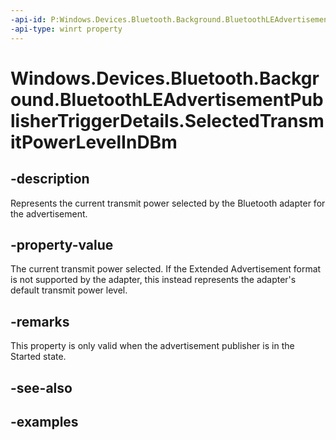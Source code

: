 ```yaml
---
-api-id: P:Windows.Devices.Bluetooth.Background.BluetoothLEAdvertisementPublisherTriggerDetails.SelectedTransmitPowerLevelInDBm
-api-type: winrt property
---
```


<!-- Property syntax.
public IReference<short> SelectedTransmitPowerLevelInDBm { get; }
-->

# Windows.Devices.Bluetooth.Background.BluetoothLEAdvertisementPublisherTriggerDetails.SelectedTransmitPowerLevelInDBm

## -description
Represents the current transmit power selected by the Bluetooth adapter for the advertisement.

## -property-value
The current transmit power selected. If the Extended Advertisement format is not supported by the adapter, this instead represents the adapter's default transmit power level.

## -remarks
This property is only valid when the advertisement publisher is in the Started state.

## -see-also

## -examples
